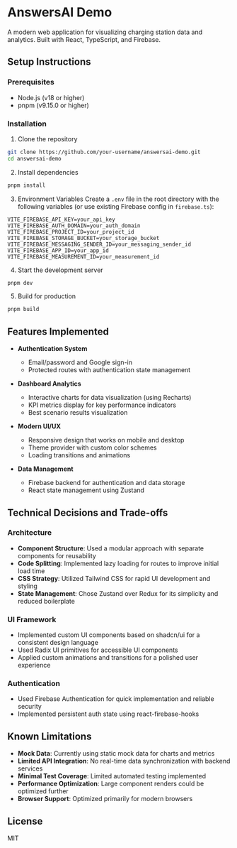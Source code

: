 # AnswersAI Demo

A modern web application for visualizing charging station data and analytics. Built with React, TypeScript, and Firebase.

## Setup Instructions

### Prerequisites
- Node.js (v18 or higher)
- pnpm (v9.15.0 or higher)

### Installation
1. Clone the repository
```bash
git clone https://github.com/your-username/answersai-demo.git
cd answersai-demo
```

2. Install dependencies
```bash
pnpm install
```

3. Environment Variables
Create a `.env` file in the root directory with the following variables (or use existing Firebase config in `firebase.ts`):
```
VITE_FIREBASE_API_KEY=your_api_key
VITE_FIREBASE_AUTH_DOMAIN=your_auth_domain
VITE_FIREBASE_PROJECT_ID=your_project_id
VITE_FIREBASE_STORAGE_BUCKET=your_storage_bucket
VITE_FIREBASE_MESSAGING_SENDER_ID=your_messaging_sender_id
VITE_FIREBASE_APP_ID=your_app_id
VITE_FIREBASE_MEASUREMENT_ID=your_measurement_id
```

4. Start the development server
```bash
pnpm dev
```

5. Build for production
```bash
pnpm build
```

## Features Implemented

- **Authentication System**
  - Email/password and Google sign-in
  - Protected routes with authentication state management
  
- **Dashboard Analytics**
  - Interactive charts for data visualization (using Recharts)
  - KPI metrics display for key performance indicators
  - Best scenario results visualization
  
- **Modern UI/UX**
  - Responsive design that works on mobile and desktop
  - Theme provider with custom color schemes
  - Loading transitions and animations
  
- **Data Management**
  - Firebase backend for authentication and data storage
  - React state management using Zustand

## Technical Decisions and Trade-offs

### Architecture
- **Component Structure**: Used a modular approach with separate components for reusability
- **Code Splitting**: Implemented lazy loading for routes to improve initial load time
- **CSS Strategy**: Utilized Tailwind CSS for rapid UI development and styling
- **State Management**: Chose Zustand over Redux for its simplicity and reduced boilerplate

### UI Framework
- Implemented custom UI components based on shadcn/ui for a consistent design language
- Used Radix UI primitives for accessible UI components
- Applied custom animations and transitions for a polished user experience

### Authentication
- Used Firebase Authentication for quick implementation and reliable security
- Implemented persistent auth state using react-firebase-hooks

## Known Limitations

- **Mock Data**: Currently using static mock data for charts and metrics
- **Limited API Integration**: No real-time data synchronization with backend services
- **Minimal Test Coverage**: Limited automated testing implemented
- **Performance Optimization**: Large component renders could be optimized further
- **Browser Support**: Optimized primarily for modern browsers

## License

MIT

